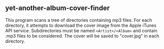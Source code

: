 ## yet-another-album-cover-finder
This program scans a tree of directories containing mp3 files. For each directory, it attempts to download the cover image from the Apple iTunes API service. Subdirectories must be named `<Artist>/<Album>` and contain .mp3 files to be considered. The cover will be saved to "cover.jpg" in each directory.

